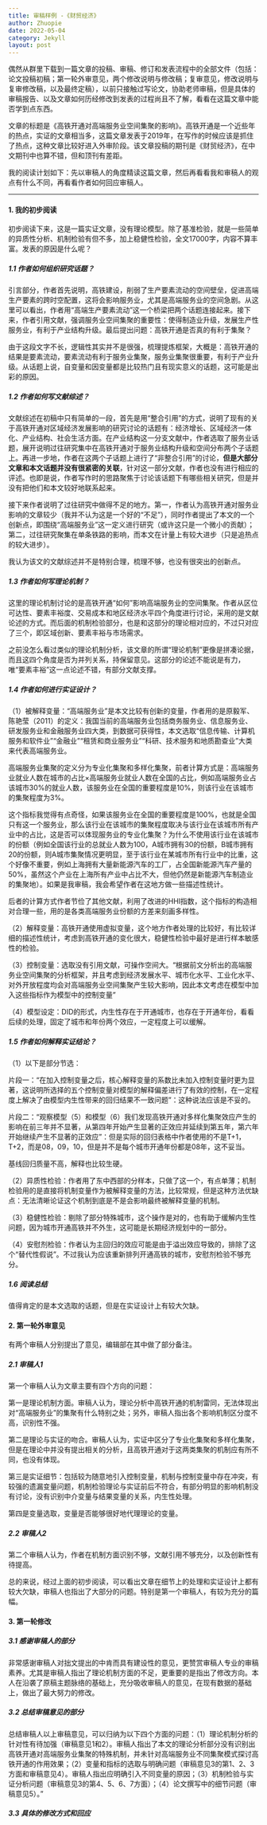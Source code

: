 ```yaml
---
title: 审稿样例 -《财贸经济》
author: Zhuopie
date: 2022-05-04
category: Jekyll
layout: post
---
```


偶然从群里下载到一篇文章的投稿、审稿、修订和发表流程中的全部文件（包括：论文投稿初稿；第一轮外审意见，两个修改说明与修改稿；复审意见，修改说明与复审修改稿，以及最终定稿），以前只接触过写论文，协助老师审稿，但是具体的审稿报告、以及文章如何历经修改到发表的过程尚且不了解，看看在这篇文章中能否学到点东西。

文章的标题是《高铁开通对高端服务业空间集聚的影响》。高铁开通是一个近些年的热点，实证的文章相当多，这篇文章发表于2019年，在写作的时候应该是抓住了热点，这种文章比较好进入外审阶段。该文章投稿的期刊是《财贸经济》，在中文期刊中也算不错，但和顶刊有差距。

我的阅读计划如下：先以审稿人的角度精读这篇文章，然后再看看我和审稿人的观点有什么不同，再看看作者如何回应审稿人。

---

#### 1. 我的初步阅读

初步阅读下来，这是一篇实证文章，没有理论模型。除了基准检验，就是一些简单的异质性分析、机制检验有但不多，加上稳健性检验，全文17000字，内容不算丰富。发表的原因是什么呢？

##### 1.1 作者如何组织研究话题？

引言部分，作者首先说明，高铁建设，削弱了生产要素流动的空间壁垒，促进高端生产要素的跨时空配置，这将会影响服务业，尤其是高端服务业的空间急剧。从这里可以看出，作者用“高端生产要素流动”这一个桥梁把两个话题连接起来。接下来，作者引用文献，强调服务业空间集聚的重要性：使得制造业升级，发展生产性服务业，有利于产业结构升级。最后提出问题：高铁开通是否真的有利于集聚？

由于这段文字不长，逻辑性其实并不是很强，梳理提炼框架，大概是：高铁开通的结果是要素流动，要素流动有利于服务业集聚，服务业集聚很重要，有利于产业升级。从话题上说，自变量和因变量都是比较热门且有现实意义的话题，这可能是出彩的原因。

##### 1.2 作者如何写文献综述？

文献综述在初稿中只有简单的一段，首先是用“整合引用”的方式，说明了现有的关于高铁开通对区域经济发展影响的研究讨论的话题有：经济增长、区域经济一体化、产业结构、社会生活方面。在产业结构这一分支文献中，作者选取了服务业话题，展开说明过往研究集中在高铁开通对于服务业结构升级和空间分布两个子话题上。再进一步地，作者在这两个子话题上进行了“非整合引用”的讨论，**但是大部分文章和本文话题并没有很紧密的关联**，针对这一部分文献，作者也没有进行相应的评述。也即是说，作者写作时的思路聚焦于讨论该话题下有哪些相关研究，但是并没有把他们和本文较好地联系起来。

接下来作者说明了过往研究中做得不足的地方。第一，作者认为高铁开通对服务业影响的文章较少（我并不认为这是一个好的“不足”），同时作者提出了本文的一个创新点，即围绕“高端服务业”这一定义进行研究（或许这只是一个微小的贡献）；第二，过往研究聚集在单条铁路的影响，而本文在计量上有较大进步（只是追热点的较大进步）。

我认为该文的文献综述并不是特别合理，梳理不够，也没有很突出的创新点。

##### 1.3 作者如何写理论机制？

这里的理论机制讨论的是高铁开通“如何”影响高端服务业的空间集聚。作者从区位可达性、要素丰裕度、交易成本和地区经济水平四个角度进行讨论，采用的是文献论述的方式。而后面的机制检验部分，也是和这部分的理论相对应的，不过只对应了三个，即区域创新、要素丰裕与市场需求。

之前没怎么看过类似的理论机制分析，该文章的所谓“理论机制”更像是拼凑论据，而且这四个角度是否为并列关系，持保留意见。这部分的论述不能说是有力，唯“要素丰裕”这一点论述不错，有部分文献支撑。

##### 1.4 作者如何进行实证设计？

（1）被解释变量：“高端服务业”是本文比较有创新的变量，作者用的是原毅军、陈艳莹（2011）的定义：我国当前的高端服务业包括商务服务业、信息服务业、研发服务业和金融服务业四大类，到数据可获得性，本文选取“信息传输、计算机服务和软件业”“金融业”“租赁和商业服务业”“科研、技术服务和地质勘查业”大类来代表高端服务业。

高端服务业集聚的定义分为专业化集聚和多样化集聚，前者计算方式是：高端服务业就业人数在城市的占比×高端服务业就业人数在全国的占比，例如高端服务业占该城市30%的就业人数，该服务业在全国的重要程度是10%，则该行业在该城市的集聚程度为3%。

这个指标我觉得有点奇怪，如果该服务业在全国的重要程度是100%，也就是全国只有这一个服务业，那么该行业在该城市的集聚程度取决与该行业在该城市所有产业中的占比，这是否可以体现服务业的专业化集聚？为什么不使用该行业在该城市的份额（例如全国该行业的总就业人数为100，A城市拥有30的份额，B城市拥有20的份额，则A城市集聚情况更明显，至于该行业在某城市所有行业中的比重，这个好像不重要，例如上海拥有大量新能源汽车的工厂，占全国新能源汽车产量的50%，虽然这个产业在上海所有产业中占比不大，但他仍然是新能源汽车制造业的集聚地）。如果是我审稿，我会希望作者在这地方做一些描述性统计。

后者的计算方式作者节俭了其他文献，利用了改进的HHI指数，这个指标的构造相对合理一些，用的是各类高端服务业份额的方差来刻画多样性。

（2）解释变量：高铁开通使用虚拟变量，这个地方作者处理的比较好，有比较详细的描述性统计，考虑到高铁开通的变化很大，稳健性检验中最好是进行样本敏感性的检验。

（3）控制变量：选取没有引用文献，可操作空间大。“根据前文分析出的高端服务业空间集聚的分析框架，并且考虑到经济发展水平、城市化水平、工业化水平、对外开放程度均会对高端服务业空间集聚产生较大影响，因此本文考虑在模型中加入这些指标作为模型中的控制变量”

（4）模型设定：DID的形式，内生性存在于开通城市，也存在于开通年份，看看后续的处理，固定了城市和年份两个效应，一定程度上可以缓解。

##### 1.5 作者如何解释实证结论？

（1）以下是部分节选：

片段一：“在加入控制变量之后，核心解释变量的系数比未加入控制变量时更为显著，这说明所选择的五个控制变量对模型的解释偏差进行了有效的控制，在一定程度上解决了由模型内生性带来的回归结果不一致问题”：这种说法应该是不妥的。

片段二：“观察模型（5）和模型（6）我们发现高铁开通对多样化集聚效应产生的影响在前三年并不显著，从第四年开始产生显著的正效应并延续到第五年，第六年开始继续产生不显著的正效应”：但是实际的回归表格中作者使用的不是T+1，T+2，而是08，09，10，但是并不是每个城市开通年份都是08年，这不妥当。

基线回归质量不高，解释也比较生硬。

（2）异质性检验：作者用了东中西部的分样本，只做了这一个，有点单薄；机制检验用的是直接将机制变量作为被解释变量的方法，比较常规，但是这种方法优缺点：无法清晰论证这个机制到底是不是会影响最终被解释变量的机制。

（3）稳健性检验：剔除了部分特殊城市，这个操作是对的，也有助于缓解内生性问题，因为城市开通高铁并不外生，这可能是长期经济规划中的一部分。

（4）安慰剂检验：作者认为主回归的效应可能是由于溢出效应导致的，排除了这个“替代性假说”。不过我认为应该重新排列开通高铁的城市，安慰剂检验不够充分。

##### 1.6 阅读总结

值得肯定的是本文选取的话题，但是在实证设计上有较大欠缺。

#### 2. 第一轮外审意见

有两个审稿人分别提出了意见，编辑部在其中做了部分备注。

##### 2.1 审稿人1

第一个审稿人认为文章主要有四个方向的问题：

第一是理论机制方面。审稿人认为，理论分析中高铁开通的机制雷同，无法体现出对“高端服务业”的集聚有什么特别之处；另外，审稿人指出各个影响机制区分度不高，识别性不强。

第二是理论与实证的吻合。审稿人认为，实证中区分了专业化集聚和多样化集聚，但是在理论中并没有提出相关的分析，且高铁开通对于这两类集聚的机制应有所不同，也没有体现。

第三是实证细节：包括较为随意地引入控制变量，机制与控制变量中存在冲突，有较强的遗漏变量问题，机制检验理论与实证前后不符合，有部分明显的影响机制没有讨论，没有识别中介变量与结果变量的关系，内生性处理。

第四是变量选取，变量是否能够很好地代理理论的变量。

##### 2.2 审稿人2

第二个审稿人认为，作者在机制方面识别不够，文献引用不够充分，以及创新性有待提高。

总的来说，经过上面的初步阅读，可以看出文章在细节上的处理和实证设计上都有较大欠缺，审稿人也指出了大部分的问题。特别是第一个审稿人，有较为充分的篇幅。

#### 3. 第一轮修改

##### 3.1 感谢审稿人的部分

非常感谢审稿人对拙文提出的中肯而具有建设性的意见，更赞赏审稿人专业的审稿素养。尤其是审稿人指出了理论机制方面的不足，更重要的是指出了修改方向。本人在沿袭了原稿主题脉络的基础上，充分吸收审稿人的意见，在现有数据的基础上，做出了最大努力的修改。

##### 3.2 总结审稿意见的部分

总结审稿人以上审稿意见，可以归纳为以下四个方面的问题：（1）理论机制分析的针对性有待加强（审稿意见1和2）。审稿人指出了本文的理论分析部分没有识别出高铁开通对高端服务业集聚的特殊机制，并未针对高端服务业不同集聚模式探讨高铁开通的作用效果；（2）变量和指标的选取与明确问题（审稿意见3的第1、2、3方面和审稿意见4）。审稿人指出应明确引入不同变量的原因；（3）机制检验与实证分析问题（审稿意见3的第4、5、6、7方面）；（4）论文撰写中的细节问题（审稿意见5）。”

##### 3.3 具体的修改方式和回应




